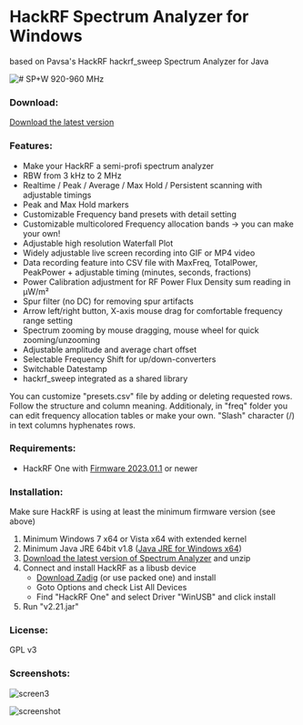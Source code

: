 # HackRF Spectrum Analyzer for Windows
based on Pavsa's HackRF hackrf_sweep Spectrum Analyzer for Java

![# SP+W 920-960 MHz](https://github.com/user-attachments/assets/e2437acd-83d6-4ac5-9b82-443aa10c15ec)

### Download:
[Download the latest version](https://github.com/voxo22/hackrf-spectrum-analyzer/releases) 

### Features:
- Make your HackRF a semi-profi spectrum analyzer
- RBW from 3 kHz to 2 MHz
- Realtime / Peak / Average / Max Hold / Persistent scanning with adjustable timings
- Peak and Max Hold markers
- Customizable Frequency band presets with detail setting
- Customizable multicolored Frequency allocation bands -> you can make your own!
- Adjustable high resolution Waterfall Plot
- Widely adjustable live screen recording into GIF or MP4 video
- Data recording feature into CSV file with MaxFreq, TotalPower, PeakPower + adjustable timing (minutes, seconds, fractions)
- Power Calibration adjustment for RF Power Flux Density sum reading in µW/m²
- Spur filter (no DC) for removing spur artifacts
- Arrow left/right button, X-axis mouse drag for comfortable frequency range setting
- Spectrum zooming by mouse dragging, mouse wheel for quick zooming/unzooming
- Adjustable amplitude and average chart offset
- Selectable Frequency Shift for up/down-converters
- Switchable Datestamp
- hackrf_sweep integrated as a shared library

You can customize "presets.csv" file by adding or deleting requested rows. Follow the structure and column meaning.
Additionaly, in "freq" folder you can edit frequency allocation tables or make your own. "Slash" character (/) in text columns hyphenates rows.

### Requirements:
* HackRF One with [Firmware 2023.01.1](https://github.com/mossmann/hackrf/releases/tag/v2023.01.1) or newer 

### Installation:
Make sure HackRF is using at least the minimum firmware version (see above) 

1. Minimum Windows 7 x64 or Vista x64 with extended kernel
2. Minimum Java JRE 64bit v1.8 ([Java JRE for Windows x64](http://www.oracle.com/technetwork/java/javase/downloads/jre8-downloads-2133155.html)) 
3. [Download the latest version of Spectrum Analyzer](https://github.com/voxo22/hackrf-spectrum-analyzer/releases) and unzip
4. Connect and install HackRF as a libusb device
    - [Download Zadig](https://zadig.akeo.ie/) (or use packed one) and install
    - Goto Options and check List All Devices
    - Find "HackRF One" and select Driver "WinUSB" and click install
5. Run "v2.21.jar"

### License:
GPL v3 

### Screenshots:
![screen3](https://github.com/user-attachments/assets/e814fb42-3696-4fcb-b692-c714d128670e)

![screenshot](spectrum_1805-1880.gif "screenshot")

